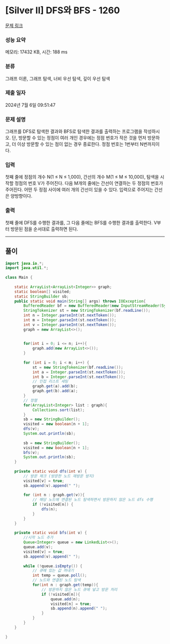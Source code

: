 # [Silver II] DFS와 BFS - 1260 

[문제 링크](https://www.acmicpc.net/problem/1260) 

### 성능 요약

메모리: 17432 KB, 시간: 188 ms

### 분류

그래프 이론, 그래프 탐색, 너비 우선 탐색, 깊이 우선 탐색

### 제출 일자

2024년 7월 6일 09:51:47

### 문제 설명

<p>그래프를 DFS로 탐색한 결과와 BFS로 탐색한 결과를 출력하는 프로그램을 작성하시오. 단, 방문할 수 있는 정점이 여러 개인 경우에는 정점 번호가 작은 것을 먼저 방문하고, 더 이상 방문할 수 있는 점이 없는 경우 종료한다. 정점 번호는 1번부터 N번까지이다.</p>

### 입력 

 <p>첫째 줄에 정점의 개수 N(1 ≤ N ≤ 1,000), 간선의 개수 M(1 ≤ M ≤ 10,000), 탐색을 시작할 정점의 번호 V가 주어진다. 다음 M개의 줄에는 간선이 연결하는 두 정점의 번호가 주어진다. 어떤 두 정점 사이에 여러 개의 간선이 있을 수 있다. 입력으로 주어지는 간선은 양방향이다.</p>

### 출력 

 <p>첫째 줄에 DFS를 수행한 결과를, 그 다음 줄에는 BFS를 수행한 결과를 출력한다. V부터 방문된 점을 순서대로 출력하면 된다.</p>

---

## 풀이



```java
import java.io.*;  
import java.util.*;  
  
class Main {  
  
    static ArrayList<ArrayList<Integer>> graph;  
    static boolean[] visited;  
    static StringBuilder sb;  
    public static void main(String[] args) throws IOException{  
        BufferedReader bf = new BufferedReader(new InputStreamReader(System.in));  
        StringTokenizer st = new StringTokenizer(bf.readLine());  
        int n = Integer.parseInt(st.nextToken());  
        int m = Integer.parseInt(st.nextToken());  
        int v = Integer.parseInt(st.nextToken());  
        graph = new ArrayList<>();  
  
  
        for(int i = 0; i <= n; i++){  
            graph.add(new ArrayList<>());  
        }  
  
        for (int i = 0; i < m; i++) {  
            st = new StringTokenizer(bf.readLine());  
            int a = Integer.parseInt(st.nextToken());  
            int b = Integer.parseInt(st.nextToken());  
            // 인접 리스트 세팅
            graph.get(a).add(b);  
            graph.get(b).add(a);  
        }  
        // 정렬
        for(ArrayList<Integer> list : graph){  
            Collections.sort(list);  
        }  
        sb = new StringBuilder();  
        visited = new boolean[n + 1];  
        dfs(v);  
        System.out.println(sb);  
  
        sb = new StringBuilder();  
        visited = new boolean[n + 1];  
        bfs(v);  
        System.out.println(sb);  
    }  
  
    private static void dfs(int v) {  
		// 방문 체크 (방문한 노드 재방문 방지)
        visited[v] = true;  
        sb.append(v).append(" ");  
  
        for (int n : graph.get(v)){  
	        // 해당 노드에 연결된 노드 탐색하면서 방문하지 않은 노드 dfs 수행
            if (!visited[n]) {  
                dfs(n);  
            }  
        }  
    }  
  
    private static void bfs(int v) {  
	    //시작 노드 추가
        Queue<Integer> queue = new LinkedList<>();  
        queue.add(v);  
        visited[v] = true;  
        sb.append(v).append(" ");  
  
        while (!queue.isEmpty()) {  
	        // 큐에 있는 값 꺼내기
            int temp = queue.poll();  
			// 노드와 연결된 노드 탐색
            for(int n : graph.get(temp)){  
	            // 방문하지 않은 노드 큐에 넣고 방문 처리
                if (!visited[n]){  
                    queue.add(n);  
                    visited[n] = true;  
                    sb.append(n).append(" ");  
                }  
            }  
        }  
    }  
  
}
```